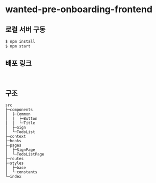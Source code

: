 # wanted-pre-onboarding-frontend

## 로컬 서버 구동

```js
$ npm install
$ npm start
```

## 배포 링크

<br>

## 구조

```
src
├─components
│  ├─Common
│  |  ├─Button
|  |  └─Title
│  ├─Sign
│  └─TodoList
├─context
├─hooks
├─pages
│  ├─SignPage
│  └─TodoListPage
├─routes
├─styles
│  ├─base
│  └─constants
└─index
```

<br>
